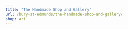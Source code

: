 ```yaml
---
title: "The Handmade Shop and Gallery"
url: /bury-st-edmunds/the-handmade-shop-and-gallery/
shop: art
---
```

